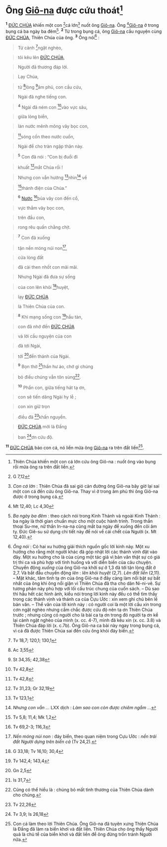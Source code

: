 # Ông [Giô-na]() được cứu thoát[^1]
<sup><b>1</b></sup> [ĐỨC CHÚA]() khiến một con [^1*]cá lớn[^2] nuốt ông [Giô-na](). Ông [^2*][Giô-na]() ở trong bụng cá ba ngày ba đêm[^3]. <sup><b>2</b></sup> Từ trong bụng cá, ông [Giô-na]() cầu nguyện cùng [ĐỨC CHÚA](), Thiên Chúa của ông. <sup><b>3</b></sup> Ông nói[^4] :


> Từ cảnh [^3*]ngặt nghèo,
>


> tôi kêu lên [ĐỨC CHÚA](),
>


> Người đã thương đáp lời.
>


> Lạy Chúa,
>


> từ [^4*]lòng [^5*]âm phủ, con cầu cứu,
>


> Ngài đã nghe tiếng con.
>


> <sup><b>4</b></sup> Ngài đã ném con [^6*]vào vực sâu,
>


> giữa lòng biển,
>


> làn nước mênh mông vây bọc con,
>


> [^7*]sóng cồn theo nước cuốn,
>


> Ngài để cho tràn ngập thân này.
>


> <sup><b>5</b></sup> Con đã nói : “Con bị đuổi đi
>


> khuất [^8*]mắt Chúa rồi !
>


> Nhưng con vẫn hướng [^9*]nhìn[^5] về
>


> [^10*]thánh điện của Chúa.”
>


> <sup><b>6</b></sup> [Nước]() [^11*]bủa vây con đến cổ,
>


> vực thẳm vây bọc con,
>


> trên đầu con,
>


> rong rêu quấn chằng chịt.
>


> <sup><b>7</b></sup> Con đã xuống
>


> tận nền móng núi non[^6],
>


> cửa lòng đất
>


> đã cài then nhốt con mãi mãi.
>


> Nhưng Ngài đã đưa sự sống
>


> của con lên khỏi [^12*]huyệt,
>


> lạy [ĐỨC CHÚA]()
>


> là Thiên Chúa của con.
>


> <sup><b>8</b></sup> Khi mạng sống con [^13*]hầu tàn,
>


> con đã nhớ đến [ĐỨC CHÚA]()
>


> và lời cầu nguyện của con
>


> đã tới Ngài,
>


> tới [^14*]đền thánh của Ngài.
>


> <sup><b>9</b></sup> Bọn thờ [^15*]thần hư ảo, chớ gì chúng
>


> bỏ điều chúng vẫn tôn sùng[^7].
>


> <sup><b>10</b></sup> Phần con, giữa tiếng hát tạ ơn,
>


> con sẽ tiến dâng Ngài hy lễ ;
>


> con xin giữ trọn
>


> điều đã [^16*]khấn nguyền.
>


> [ĐỨC CHÚA]() mới là Đấng
>


> ban [^17*]ơn cứu độ.
>

<sup><b>11</b></sup> [ĐỨC CHÚA]() bảo con cá, nó liền mửa ông [Giô-na]() ra trên đất liền[^8].

[^1]: Thiên Chúa khiến một con cá lớn cứu ông Giô-na : nuốt ông vào bụng rồi mửa ông ra trên đất liền.
[^2]: *Con cá lớn* : Thiên Chúa đã sai gió cản đường ông Giô-na bây giờ lại sai một con cá đến cứu ông Giô-na. Thay vì ở trong âm phủ thì ông Giô-na được ở trong bụng cá.
[^3]: *Ba ngày ba đêm* : theo cách nói trong Kinh Thánh và ngoài Kinh Thánh : ba ngày là thời gian chuẩn mực cho một cuộc hành trình. Trong thần thoại Su-me, nữ thần In-na-na cũng mất ba ngày để xuống đến cõi âm ty. Đức Giê-su sử dụng chi tiết này để nói về cái chết của Người (x. Mt 12,40).
[^4]: *Ông nói* : Có hai xu hướng giải thích nguồn gốc lời kinh này. Một xu hướng cho rằng một người khác đã góp nhặt lời các thánh vịnh đặt vào đây. Một xu hướng cho là của cùng một tác giả vì bản văn thật sự có giá trị thi ca và phù hợp với tình huống và với diễn biến của câu chuyện. Chuyển động *xuống* của ông Giô-na khởi sự ở 1,3 đã tới tận lòng đất ở 2,7. Và bắt đầu chuyển động *lên* : *lên khỏi huyệt* (2,7). *Lên đất liền* (2,11). – Mặt khác, tâm tình tạ ơn của ông Giô-na ở đây càng làm nổi bật sự bất nhất của ông khi ông nổi giận vì Thiên Chúa đã tha cho dân Ni-ni-vê. Sự tương phản này phù hợp với lối cấu trúc chung của cuốn sách. – Dù sao thì hầu hết các hình ảnh, kiểu nói trong lời kinh này đều có thể tìm thấy trong các thánh vịnh và thánh ca của Cựu Ước : xin xem ghi chú bên lề bản văn. – Thể văn của lời kinh này : có người coi là một lời cầu xin trong cơn ngặt nghèo nhưng cầm chắc được cứu độ nên tạ ơn Thiên Chúa trước ; nhưng cũng có người cho là bài ca tạ ơn trong đó người tạ ơn kể lại cảnh ngặt nghèo của mình (x. cc. 4-7), mình đã kêu xin (x. cc. 3.8) và Thiên Chúa đáp lời (x. c.7b). Ông Giô-na ca bài này ngay trong bụng cá, vì cá đã được Thiên Chúa sai đến cứu ông khỏi đáy biển.
[^5]: *Nhưng con vẫn ...* LXX dịch : *Làm sao con còn được chiêm ngắm ...*
[^6]: *Nền móng núi non* : đáy biển, theo quan niệm trong Cựu Ước : *nền trái đất Người dựng trên biển cả* (Tv 24,2).
[^7]: Cũng có thể hiểu là : chúng bỏ mất tình thương của Thiên Chúa dành cho chúng.
[^8]: Con cá làm theo lời Thiên Chúa. Ông Giô-na đã tuyên xưng Thiên Chúa là Đấng đã làm ra biển khơi và đất liền. Thiên Chúa cho ông thấy Người quả là chủ tể của biển khơi và đất liền để ông đừng trốn tránh Người nữa.
[^1*]: G 7,12
[^2*]: Mt 12,40; Lc 4,30
[^3*]: Tv 18,7; 120,1; 130,1
[^4*]: Ac 3,55
[^5*]: St 34,35; 42,38
[^6*]: Tv 42,8
[^7*]: Tv 42,8
[^8*]: Tv 31,23; Gr 32,19
[^9*]: Tv 123,1
[^10*]: Tv 5,8; 11,4; Mk 1,2
[^11*]: Tv 69,2-3; 116,3
[^12*]: G 33,18; Tv 16,10; 30,4
[^13*]: Tv 142,4; 143,4
[^14*]: Gn 2,5
[^15*]: Is 31,7
[^16*]: Tv 22,26
[^17*]: Tv 3,9; Is 26,18